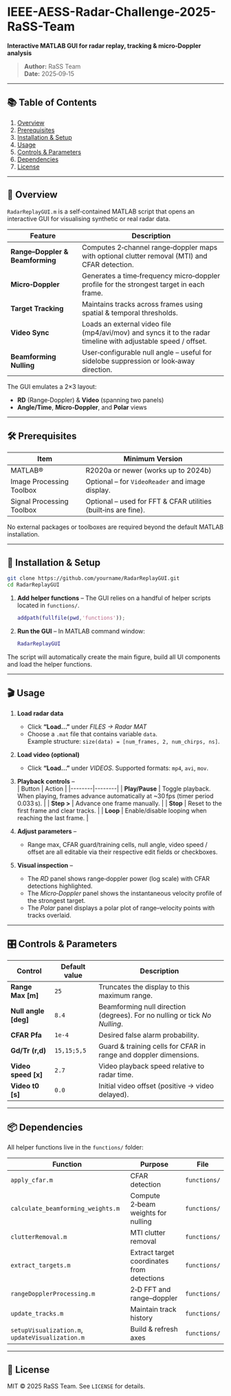 # IEEE-AESS-Radar-Challenge-2025-RaSS-Team
**Interactive MATLAB GUI for radar replay, tracking & micro‑Doppler analysis**

> **Author:** RaSS Team  
> **Date:** 2025‑09‑15  

---

## 📚 Table of Contents
1. [Overview](#overview)  
3. [Prerequisites](#prerequisites)  
4. [Installation & Setup](#installation--setup)  
5. [Usage](#usage)  
6. [Controls & Parameters](#controls-parameters)  
7. [Dependencies](#dependencies) 
10. [License](#license)

---

## 📖 Overview
`RadarReplayGUI.m` is a self‑contained MATLAB script that opens an interactive GUI for visualising synthetic or real radar data.

| Feature | Description |
|---------|-------------|
| **Range–Doppler & Beamforming** | Computes 2‑channel range‑doppler maps with optional clutter removal (MTI) and CFAR detection. |
| **Micro‑Doppler** | Generates a time‑frequency micro‑doppler profile for the strongest target in each frame. |
| **Target Tracking** | Maintains tracks across frames using spatial & temporal thresholds. |
| **Video Sync** | Loads an external video file (mp4/avi/mov) and syncs it to the radar timeline with adjustable speed / offset. |
| **Beamforming Nulling** | User‑configurable null angle – useful for sidelobe suppression or look‑away direction. |

The GUI emulates a 2×3 layout:  
- **RD** (Range‑Doppler) & **Video** (spanning two panels)  
- **Angle/Time**, **Micro‑Doppler**, and **Polar** views

---

## 🛠 Prerequisites
| Item | Minimum Version |
|------|----------------|
| MATLAB® | R2020a or newer (works up to 2024b) |
| Image Processing Toolbox | Optional – for `VideoReader` and image display. |
| Signal Processing Toolbox | Optional – used for FFT & CFAR utilities (built‑ins are fine). |

No external packages or toolboxes are required beyond the default MATLAB installation.

---

## 🚀 Installation & Setup

```bash
git clone https://github.com/yourname/RadarReplayGUI.git
cd RadarReplayGUI
```

1. **Add helper functions** – The GUI relies on a handful of helper scripts located in `functions/`.  
   ```matlab
   addpath(fullfile(pwd,'functions'));
   ```
2. **Run the GUI** – In MATLAB command window:

   ```matlab
   RadarReplayGUI
   ```

The script will automatically create the main figure, build all UI components and load the helper functions.

---

## 🎬 Usage

1. **Load radar data**  
   - Click **“Load…”** under *FILES → Radar MAT*  
   - Choose a `.mat` file that contains variable `data`.  
     Example structure: `size(data) = [num_frames, 2, num_chirps, ns]`.

2. **Load video (optional)**  
   - Click **“Load…”** under *VIDEOS*. Supported formats: `mp4`, `avi`, `mov`.  

3. **Playback controls** –  
   | Button | Action |
   |--------|--------|
   | **Play/Pause** | Toggle playback. When playing, frames advance automatically at ~30 fps (timer period 0.033 s). |
   | **Step >** | Advance one frame manually. |
   | **Stop** | Reset to the first frame and clear tracks. |
   | **Loop** | Enable/disable looping when reaching the last frame. |

4. **Adjust parameters** –  
   - Range max, CFAR guard/training cells, null angle, video speed / offset are all editable via their respective edit fields or checkboxes.  

5. **Visual inspection** –  
   - The *RD* panel shows range‑doppler power (log scale) with CFAR detections highlighted.  
   - The *Micro‑Doppler* panel shows the instantaneous velocity profile of the strongest target.  
   - The *Polar* panel displays a polar plot of range–velocity points with tracks overlaid.

---

## 🎛 Controls & Parameters

| Control | Default value | Description |
|---------|---------------|-------------|
| **Range Max [m]** | `25` | Truncates the display to this maximum range. |
| **Null angle [deg]** | `8.4` | Beamforming null direction (degrees). For no nulling or tick *No Nulling*. |
| **CFAR Pfa** | `1e‑4` | Desired false alarm probability. |
| **Gd/Tr (r,d)** | `15,15;5,5` | Guard & training cells for CFAR in range and doppler dimensions. |
| **Video speed [x]** | `2.7` | Video playback speed relative to radar time. |
| **Video t0 [s]** | `0.0` | Initial video offset (positive → video delayed). |

---

## 📦 Dependencies

All helper functions live in the `functions/` folder:

| Function | Purpose | File |
|----------|---------|------|
| `apply_cfar.m` | CFAR detection | `functions/` |
| `calculate_beamforming_weights.m` | Compute 2‑beam weights for nulling | `functions/` |
| `clutterRemoval.m` | MTI clutter removal | `functions/` |
| `extract_targets.m` | Extract target coordinates from detections | `functions/` |
| `rangeDopplerProcessing.m` | 2‑D FFT and range–doppler | `functions/` |
| `update_tracks.m` | Maintain track history | `functions/` |
| `setupVisualization.m`, `updateVisualization.m` | Build & refresh axes | `functions/` |

---

## 📄 License

MIT © 2025 RaSS Team. See `LICENSE` for details.
